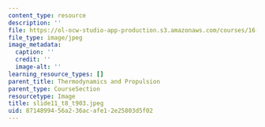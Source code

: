 ```yaml
---
content_type: resource
description: ''
file: https://ol-ocw-studio-app-production.s3.amazonaws.com/courses/16-01-unified-engineering-i-ii-iii-iv-fall-2005-spring-2006/8714899456a236acafe12e25803d5f02_slide11_t8_t903.jpeg
file_type: image/jpeg
image_metadata:
  caption: ''
  credit: ''
  image-alt: ''
learning_resource_types: []
parent_title: Thermodynamics and Propulsion
parent_type: CourseSection
resourcetype: Image
title: slide11_t8_t903.jpeg
uid: 87148994-56a2-36ac-afe1-2e25803d5f02
---
```

